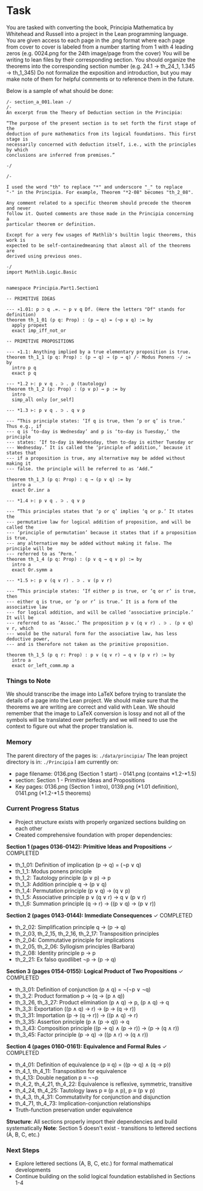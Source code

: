 # Task
You are tasked with converting the book, Principia Mathematica by Whitehead and Russell into a project in the Lean programming language.
You are given access to each page in the .png format where each page from cover to cover is labeled from a number starting from 1 with 4 leading zeros (e.g. 0024.png for the 24th image/page from the cover)
You will be writing to lean files by their corresponding section.
You should organize the theorems into the corresponding section number (e.g. 24.1 -> th_24_1, 1.345 -> th_1_345)
Do not formalize the exposition and introduction, but you may make note of them for helpful comments or to reference them in the future.

Below is a sample of what should be done:
```lean
/- section_a_001.lean -/
/-
An excerpt from the Theory of Deduction section in the Principia:

“The purpose of the present section is to set forth the first stage of the
deduction of pure mathematics from its logical foundations. This first stage is
necessarily concerned with deduction itself, i.e., with the principles by which
conclusions are inferred from premises.”

-/

/-

I used the word "th" to replace "*" and underscore "_" to replace
"·" in the Principia. For example, Theorem "*2·08" becomes "th_2_08".

Any comment related to a specific theorem should precede the theorem and never
follow it. Quoted comments are those made in the Principia concerning a
particular theorem or definition.

Except for a very few usages of Mathlib's builtin logic theorems, this work is
expected to be self-contained­meaning that almost all of the theorems are
derived using previous ones.

-/
import Mathlib.Logic.Basic


namespace Principia.Part1.Section1

-- PRIMITIVE IDEAS

--- ∗1.01: p ⊃ q .=. ~ p ∨ q Df. (Here the letters "Df" stands for definition)
theorem th_1_01 (p q: Prop) : (p → q) = (¬p ∨ q) := by
  apply propext
  exact imp_iff_not_or

-- PRIMITIVE PROPOSITIONS

--- ∗1.1: Anything implied by a true elementary proposition is true.
theorem th_1_1 (p q: Prop) : (p → q) → (p → q) /- Modus Ponens -/ := by
  intro p q
  exact p q

--- *1.2 ⊢: p ∨ q . ⊃ . p (tautology)
theorem th_1_2 (p: Prop) : (p ∨ p) → p := by
  intro _
  simp_all only [or_self]

--- *1.3 ⊢: p ∨ q . ⊃ . q ∨ p

--- “This principle states: ‘If q is true, then ‘p or q’ is true.’ Thus e.g., if
--- q is ‘to-day is Wednesday’ and p is ‘to-day is Tuesday,’ the principle
--- states: ‘If to-day is Wednesday, then to-day is either Tuesday or
--- Wednesday.’ It is called the ‘principle of addition,’ because it states that
--- if a proposition is true, any alternative may be added without making it
--- false. the principle will be referred to as ‘Add.”

theorem th_1_3 (p q: Prop) : q → (p ∨ q) := by
  intro a
  exact Or.inr a

--- *1.4 ⊢: p ∨ q . ⊃ . q ∨ p

--- “This principles states that ‘p or q’ implies ‘q or p.’ It states the
--- permutative law for logical addition of proposition, and will be called the
--- ‘principle of permutation’ because it states that if a proposition is true,
--- any alternative may be added without making it false. The principle will be
--- referred to as ‘Perm.’
theorem th_1_4 (p q: Prop) : (p ∨ q → q ∨ p) := by
  intro a
  exact Or.symm a

--- *1.5 ⊢: p ∨ (q ∨ r) . ⊃ . ∨ (p ∨ r)

--- “This principle states: ‘If either p is true, or ‘q or r’ is true, then
--- either q is true, or ‘p or r’ is true.’ It is a form of the associative law
--- for logical addition, and will be called ‘associative principle.’ It will be
--- referred to as ‘Assoc.’ The proposition p ∨ (q ∨ r) . ⊃ . (p ∨ q) ∨ r, which
--- would be the natural form for the associative law, has less deductive power,
--- and is therefore not taken as the primitive proposition.

theorem th_1_5 (p q r: Prop) : p ∨ (q ∨ r) → q ∨ (p ∨ r) := by
  intro a
  exact or_left_comm.mp a
```

### Things to Note
We should transcribe the image into LaTeX before trying to translate the details of a page into the Lean project.
We should make sure that the theorems we are writing are correct and valid with Lean.
We should remember that the image to LaTeX conversion is lossy and not all of the symbols will be translated over perfectly and we will need to use the context to figure out what the proper translation is.

### Memory
The parent directory of the pages is: `./data/principia/`
The lean project directory is in: `./Principia`
I am currently on:
 - page filename: 0136.png (Section 1 start) - 0141.png (contains *1.2-*1.5)
 - section: Section 1 - Primitive Ideas and Propositions
 - Key pages: 0136.png (Section 1 intro), 0139.png (*1.01 definition), 0141.png (*1.2-*1.5 theorems)

### Current Progress Status
- Project structure exists with properly organized sections building on each other
- Created comprehensive foundation with proper dependencies:

**Section 1 (pages 0136-0142): Primitive Ideas and Propositions** ✓ COMPLETED
- th_1_01: Definition of implication (p → q) = (¬p ∨ q)
- th_1_1: Modus ponens principle
- th_1_2: Tautology principle (p ∨ p) → p  
- th_1_3: Addition principle q → (p ∨ q)
- th_1_4: Permutation principle (p ∨ q) → (q ∨ p)
- th_1_5: Associative principle p ∨ (q ∨ r) → q ∨ (p ∨ r)
- th_1_6: Summation principle (q → r) → ((p ∨ q) → (p ∨ r))

**Section 2 (pages 0143-0144): Immediate Consequences** ✓ COMPLETED
- th_2_02: Simplification principle q → (p → q)
- th_2_03, th_2_15, th_2_16, th_2_17: Transposition principles
- th_2_04: Commutative principle for implications
- th_2_05, th_2_06: Syllogism principles (Barbara)
- th_2_08: Identity principle p → p
- th_2_21: Ex falso quodlibet ¬p → (p → q)

**Section 3 (pages 0154-0155): Logical Product of Two Propositions** ✓ COMPLETED  
- th_3_01: Definition of conjunction (p ∧ q) = ¬(¬p ∨ ¬q)
- th_3_2: Product formation p → (q → (p ∧ q))
- th_3_26, th_3_27: Product elimination (p ∧ q) → p, (p ∧ q) → q
- th_3_3: Exportation ((p ∧ q) → r) → (p → (q → r))
- th_3_31: Importation (p → (q → r)) → ((p ∧ q) → r)
- th_3_35: Assertion principle (p ∧ (p → q)) → q
- th_3_43: Composition principle ((p → q) ∧ (p → r)) → (p → (q ∧ r))
- th_3_45: Factor principle (p → q) → ((p ∧ r) → (q ∧ r))

**Section 4 (pages 0160-0161): Equivalence and Formal Rules** ✓ COMPLETED
- th_4_01: Definition of equivalence (p ≡ q) = ((p → q) ∧ (q → p))
- th_4_1, th_4_11: Transposition for equivalence  
- th_4_13: Double negation p ≡ ¬¬p
- th_4_2, th_4_21, th_4_22: Equivalence is reflexive, symmetric, transitive
- th_4_24, th_4_25: Tautology laws p ≡ (p ∧ p), p ≡ (p ∨ p)
- th_4_3, th_4_31: Commutativity for conjunction and disjunction
- th_4_71, th_4_73: Implication-conjunction relationships
- Truth-function preservation under equivalence

**Structure**: All sections properly import their dependencies and build systematically
**Note**: Section 5 doesn't exist - transitions to lettered sections (A, B, C, etc.)

### Next Steps
- Explore lettered sections (A, B, C, etc.) for formal mathematical developments
- Continue building on the solid logical foundation established in Sections 1-4
